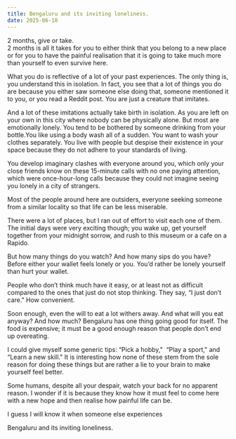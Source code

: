 ```yaml
---
title: Bengaluru and its inviting loneliness.
date: 2025-06-10
---
```



2 months, give or take.  
2 months is all it takes for you to either think that you belong to a new place or for you to have the painful realisation that it is going to take much more than yourself to even survive here.

What you do is reflective of a lot of your past experiences. The only thing is, you understand this in isolation. In fact, you see that a lot of things you do are because you either saw someone else doing that, someone mentioned it to you, or you read a Reddit post. You are just a creature that imitates.

And a lot of these imitations actually take birth in isolation. As you are left on your own in this city where nobody can be physically alone. But most are emotionally lonely. You tend to be bothered by someone drinking from your bottle.You like using a body wash all of a sudden. You want to wash your clothes separately. You live with people but despise their existence in your space because they do not adhere to your standards of living. 

You develop imaginary clashes with everyone around you, which only your close friends know on these 15-minute calls with no one paying attention, which were once-hour-long calls because they could not imagine seeing you lonely in a city of strangers.

Most of the people around here are outsiders, everyone seeking someone from a similar locality so that life can be less miserable.

There were a lot of places, but I ran out of effort to visit each one of them. The initial days were very exciting though; you wake up, get yourself together from your midnight sorrow, and rush to this museum or a cafe on a Rapido.

But how many things do you watch? And how many sips do you have? Before either your wallet feels lonely or you. You’d rather be lonely yourself than hurt your wallet.

People who don’t think much have it easy, or at least not as difficult compared to the ones that just do not stop thinking. They say, “I just don’t care." How convenient.

Soon enough, even the will to eat a lot withers away. And what will you eat anyway? And how much? Bengaluru has one thing going good for itself. The food is expensive; it must be a good enough reason that people don’t end up overeating.

I could give myself some generic tips: “Pick a hobby,"  “Play a sport," and “Learn a new skill." It is interesting how none of these stem from the sole reason for doing these things but are rather a lie to your brain to make yourself feel better.

Some humans, despite all your despair, watch your back for no apparent reason. I wonder if it is because they know how it must feel to come here with a new hope and then realise how painful life can be.

I guess I will know it when someone else experiences

Bengaluru and its inviting loneliness.